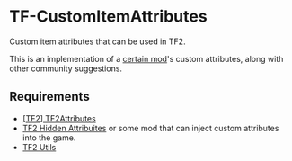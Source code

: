 # TF-CustomItemAttributes
Custom item attributes that can be used in TF2.

This is an implementation of a [certain mod](https://github.com/rafradek/sigsegv-mvm)'s custom attributes, along with other community suggestions.

## Requirements
* [[TF2] TF2Attributes](https://github.com/FlaminSarge/tf2attributes)
* [TF2 Hidden Attribuites](https://github.com/rafradek/TF2-Hidden-Attributes) or some mod that can inject custom attributes into the game.
* [TF2 Utils](https://github.com/nosoop/SM-TFUtils)
